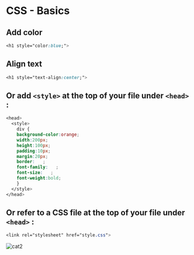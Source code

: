 # CSS - Basics

## Add color

```css
<h1 style="color:blue;">
```
## Align text

```css
<h1 style="text-align:center;">
```


## Or add `<style>` at the top of your file under `<head>` :

```css
<head>
  <style>
    div {
    background-color:orange;
    width:200px;
    height:100px;
    padding:10px;
    margin:20px;
    border:   ;
    font-family:   ;
    font-size:   ;
    font-weight:bold;
    }
  </style>
</head>
```




## Or refer to a CSS file at the top of your file under `<head>` :

```css
<link rel="stylesheet" href="style.css">
```


![cat2](https://pinklillies.github.io/images/cat2.jfif)
